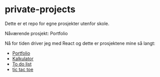 # private-projects
Dette er et repo for egne prosjekter utenfor skole.

Nåværende prosjekt: Portfolio

Nå for tiden driver jeg med React og dette er prosjektene mine så langt:
- [Portfolio](koding/javascript/portfolio)
- [Kalkulator](koding/javascript/calculator)
- [To do list](koding/javascript/todo-list)
- [tic tac toe](koding/javascript/tic-tac-toe)
